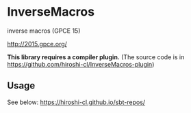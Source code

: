 # InverseMacros

inverse macros (GPCE 15)

http://2015.gpce.org/

**This library requires a compiler plugin.** (The source code is in https://github.com/hiroshi-cl/InverseMacros-plugin)

## Usage

See below:
https://hiroshi-cl.github.io/sbt-repos/
